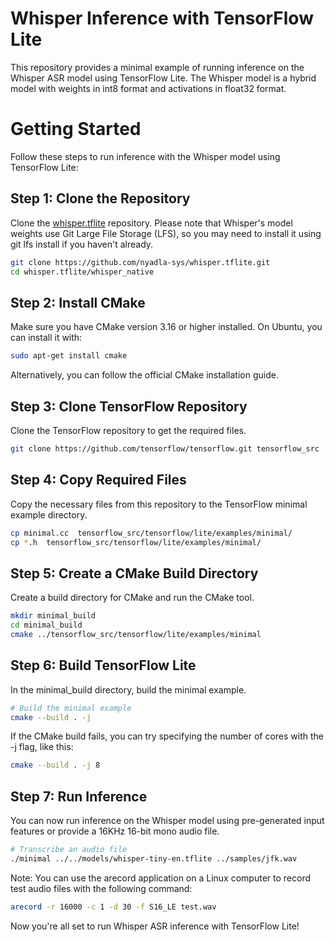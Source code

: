# Whisper Inference with TensorFlow Lite
This repository provides a minimal example of running inference on the Whisper ASR model using TensorFlow Lite. The Whisper model is a hybrid model with weights in int8 format and activations in float32 format.

# Getting Started
Follow these steps to run inference with the Whisper model using TensorFlow Lite:

## Step 1: Clone the Repository
Clone the [whisper.tflite](https://github.com/nyadla-sys/whisper.tflite.git) repository. 
Please note that Whisper's model weights use Git Large File Storage (LFS), so you may need to install it using git lfs install if you haven't already.

```bash
git clone https://github.com/nyadla-sys/whisper.tflite.git
cd whisper.tflite/whisper_native
```
## Step 2: Install CMake
Make sure you have CMake version 3.16 or higher installed. On Ubuntu, you can install it with:

```bash
sudo apt-get install cmake
```
Alternatively, you can follow the official CMake installation guide.

## Step 3: Clone TensorFlow Repository
Clone the TensorFlow repository to get the required files.

```bash
git clone https://github.com/tensorflow/tensorflow.git tensorflow_src
```
## Step 4: Copy Required Files
Copy the necessary files from this repository to the TensorFlow minimal example directory.

```bash
cp minimal.cc  tensorflow_src/tensorflow/lite/examples/minimal/
cp *.h  tensorflow_src/tensorflow/lite/examples/minimal/
```
## Step 5: Create a CMake Build Directory
Create a build directory for CMake and run the CMake tool.

```bash
mkdir minimal_build
cd minimal_build
cmake ../tensorflow_src/tensorflow/lite/examples/minimal
```
## Step 6: Build TensorFlow Lite
In the minimal_build directory, build the minimal example.

```bash
# Build the minimal example
cmake --build . -j
```
If the CMake build fails, you can try specifying the number of cores with the -j flag, like this:

```bash
cmake --build . -j 8
```

## Step 7: Run Inference
You can now run inference on the Whisper model using pre-generated input features or provide a 16KHz 16-bit mono audio file.

```bash
# Transcribe an audio file
./minimal ../../models/whisper-tiny-en.tflite ../samples/jfk.wav
```

Note: You can use the arecord application on a Linux computer to record test audio files with the following command:

```bash
arecord -r 16000 -c 1 -d 30 -f S16_LE test.wav
```
Now you're all set to run Whisper ASR inference with TensorFlow Lite!
